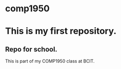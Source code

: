 # comp1950
This is my first repository.
========

## Repo for school.
This is part of my COMP1950 class at BCIT.
